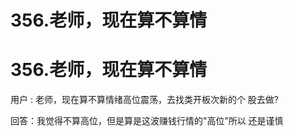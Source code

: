# 356.老师，现在算不算情

# 356.老师，现在算不算情

用户 : 老师，现在算不算情绪高位震荡，去找类开板次新的个 股去做?

回答：我觉得不算高位，但是算是这波赚钱行情的"高位”所以 还是谨慎